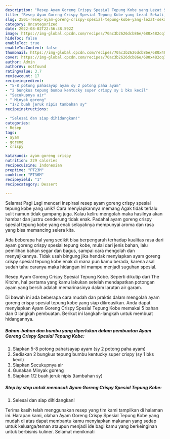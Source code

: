```yaml
---
description: "Resep Ayam Goreng Crispy Spesial Tepung Kobe yang Lezat Sekali, Lezat"
title: "Resep Ayam Goreng Crispy Spesial Tepung Kobe yang Lezat Sekali, Lezat"
slug: 2501-resep-ayam-goreng-crispy-spesial-tepung-kobe-yang-lezat-sekali-lezat
category: Uncategorized
date: 2022-08-02T22:56:38.592Z
image: https://img-global.cpcdn.com/recipes/70ac3b2626dcb86e/680x482cq70/ayam-goreng-crispy-spesial-tepung-kobe-foto-resep-utama.jpg
hideToc: false
enableToc: true
enableTocContent: false
thumbnail: https://img-global.cpcdn.com/recipes/70ac3b2626dcb86e/680x482cq70/ayam-goreng-crispy-spesial-tepung-kobe-foto-resep-utama.jpg
cover: https://img-global.cpcdn.com/recipes/70ac3b2626dcb86e/680x482cq70/ayam-goreng-crispy-spesial-tepung-kobe-foto-resep-utama.jpg
author: Admin
authorAv: notfound
ratingvalue: 3.7
reviewcount: 17
recipeingredient:
- "5-8 potong pahasayap ayam sy 2 potong paha ayam"
- "2 bungkus tepung bumbu kentucky super crispy sy 1 bks kecil"
- "Secukupnya air"
- " Minyak goreng"
- "1/2 buah jeruk nipis tambahan sy"
recipeinstructions:

- "Selesai dan siap dihidangkan!"
categories:
- Resep
tags:
- ayam
- goreng
- crispy

katakunci: ayam goreng crispy 
nutrition: 229 calories
recipecuisine: Indonesian
preptime: "PT23M"
cooktime: "PT36M"
recipeyield: "1"
recipecategory: Dessert

---
```



Selamat Pagi Lagi mencari inspirasi resep ayam goreng crispy spesial tepung kobe yang unik? Cara menyiapkannya memang Agak tidak terlalu sulit namun tidak gampang juga. Kalau keliru mengolah maka hasilnya akan hambar dan justru cenderung tidak enak. Padahal ayam goreng crispy spesial tepung kobe yang enak selayaknya mempunyai aroma dan rasa yang bisa memancing selera kita.


Ada beberapa hal yang sedikit bisa berpengaruh terhadap kualitas rasa dari ayam goreng crispy spesial tepung kobe, mulai dari jenis bahan, lalu pemilihan bahan segar dan bagus, sampai cara mengolah dan menyajikannya. Tidak usah bingung jika hendak menyiapkan ayam goreng crispy spesial tepung kobe enak di mana pun kamu berada, karena asal sudah tahu caranya maka hidangan ini mampu menjadi suguhan spesial.

Resep Ayam Goreng Crispy Spesial Tepung Kobe. Seperti dikutip dari The Kitchn, hal pertama yang kamu lakukan setelah mendapatkan potongan ayam yang bersih adalah memarinasinya dalam larutan air garam.


Di bawah ini ada beberapa cara mudah dan praktis dalam mengolah ayam goreng crispy spesial tepung kobe yang siap dikreasikan. Anda dapat menyiapkan Ayam Goreng Crispy Spesial Tepung Kobe memakai 5 bahan dan 0 langkah pembuatan. Berikut ini langkah-langkah untuk membuat hidangannya.

<!--inarticleads1-->

##### Bahan-bahan dan bumbu yang diperlukan dalam pembuatan Ayam Goreng Crispy Spesial Tepung Kobe:

1. Siapkan 5-8 potong paha/sayap ayam (sy 2 potong paha ayam)
1. Sediakan 2 bungkus tepung bumbu kentucky super crispy (sy 1 bks kecil)
1. Siapkan Secukupnya air
1. Gunakan  Minyak goreng
1. Siapkan 1/2 buah jeruk nipis (tambahan sy)




<!--inarticleads2-->

##### Step by step untuk memasak Ayam Goreng Crispy Spesial Tepung Kobe:


1. Selesai dan siap dihidangkan!



Terima kasih telah menggunakan resep yang tim kami tampilkan di halaman ini. Harapan kami, olahan Ayam Goreng Crispy Spesial Tepung Kobe yang mudah di atas dapat membantu kamu menyiapkan makanan yang sedap untuk keluarga/teman ataupun menjadi ide bagi kamu yang berkeinginan untuk berbisnis kuliner. Selamat menikmati
